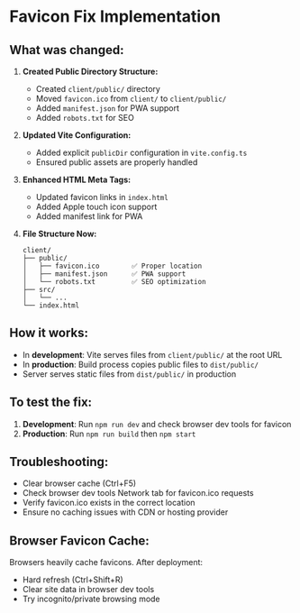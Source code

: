 # Favicon Fix Implementation

## What was changed:

1. **Created Public Directory Structure:**
   - Created `client/public/` directory
   - Moved `favicon.ico` from `client/` to `client/public/`
   - Added `manifest.json` for PWA support
   - Added `robots.txt` for SEO

2. **Updated Vite Configuration:**
   - Added explicit `publicDir` configuration in `vite.config.ts`
   - Ensured public assets are properly handled

3. **Enhanced HTML Meta Tags:**
   - Updated favicon links in `index.html`
   - Added Apple touch icon support
   - Added manifest link for PWA

4. **File Structure Now:**
   ```
   client/
   ├── public/
   │   ├── favicon.ico        ✅ Proper location
   │   ├── manifest.json      ✅ PWA support
   │   └── robots.txt         ✅ SEO optimization
   ├── src/
   │   └── ...
   └── index.html
   ```

## How it works:

- In **development**: Vite serves files from `client/public/` at the root URL
- In **production**: Build process copies public files to `dist/public/`
- Server serves static files from `dist/public/` in production

## To test the fix:

1. **Development**: Run `npm run dev` and check browser dev tools for favicon
2. **Production**: Run `npm run build` then `npm start`

## Troubleshooting:

- Clear browser cache (Ctrl+F5)
- Check browser dev tools Network tab for favicon.ico requests
- Verify favicon.ico exists in the correct location
- Ensure no caching issues with CDN or hosting provider

## Browser Favicon Cache:

Browsers heavily cache favicons. After deployment:
- Hard refresh (Ctrl+Shift+R)
- Clear site data in browser dev tools
- Try incognito/private browsing mode